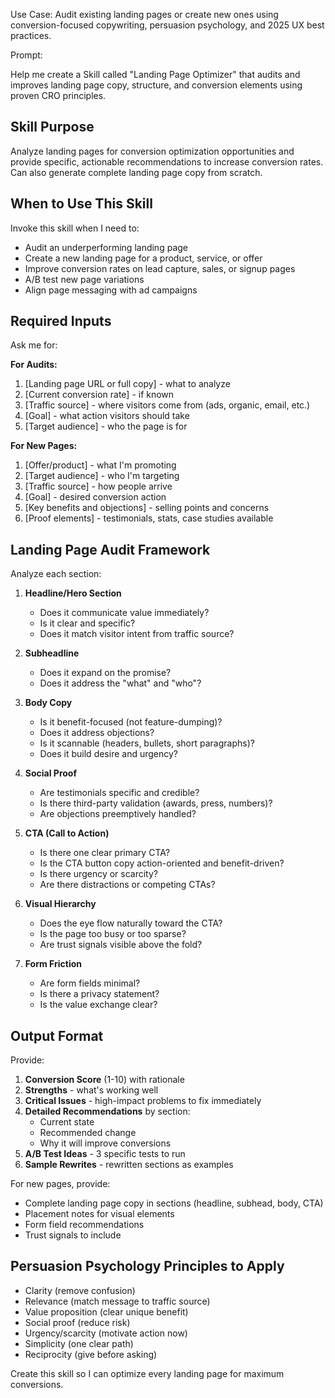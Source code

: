 Use Case: Audit existing landing pages or create new ones using conversion-focused copywriting, persuasion psychology, and 2025 UX best practices.

Prompt:

Help me create a Skill called "Landing Page Optimizer" that audits and improves landing page copy, structure, and conversion elements using proven CRO principles.

## Skill Purpose
Analyze landing pages for conversion optimization opportunities and provide specific, actionable recommendations to increase conversion rates. Can also generate complete landing page copy from scratch.

## When to Use This Skill
Invoke this skill when I need to:
- Audit an underperforming landing page
- Create a new landing page for a product, service, or offer
- Improve conversion rates on lead capture, sales, or signup pages
- A/B test new page variations
- Align page messaging with ad campaigns

## Required Inputs
Ask me for:

**For Audits:**
1. [Landing page URL or full copy] - what to analyze
2. [Current conversion rate] - if known
3. [Traffic source] - where visitors come from (ads, organic, email, etc.)
4. [Goal] - what action visitors should take
5. [Target audience] - who the page is for

**For New Pages:**
1. [Offer/product] - what I'm promoting
2. [Target audience] - who I'm targeting
3. [Traffic source] - how people arrive
4. [Goal] - desired conversion action
5. [Key benefits and objections] - selling points and concerns
6. [Proof elements] - testimonials, stats, case studies available

## Landing Page Audit Framework
Analyze each section:

1. **Headline/Hero Section**
   - Does it communicate value immediately?
   - Is it clear and specific?
   - Does it match visitor intent from traffic source?

2. **Subheadline**
   - Does it expand on the promise?
   - Does it address the "what" and "who"?

3. **Body Copy**
   - Is it benefit-focused (not feature-dumping)?
   - Does it address objections?
   - Is it scannable (headers, bullets, short paragraphs)?
   - Does it build desire and urgency?

4. **Social Proof**
   - Are testimonials specific and credible?
   - Is there third-party validation (awards, press, numbers)?
   - Are objections preemptively handled?

5. **CTA (Call to Action)**
   - Is there one clear primary CTA?
   - Is the CTA button copy action-oriented and benefit-driven?
   - Is there urgency or scarcity?
   - Are there distractions or competing CTAs?

6. **Visual Hierarchy**
   - Does the eye flow naturally toward the CTA?
   - Is the page too busy or too sparse?
   - Are trust signals visible above the fold?

7. **Form Friction**
   - Are form fields minimal?
   - Is there a privacy statement?
   - Is the value exchange clear?

## Output Format
Provide:

1. **Conversion Score** (1-10) with rationale
2. **Strengths** - what's working well
3. **Critical Issues** - high-impact problems to fix immediately
4. **Detailed Recommendations** by section:
   - Current state
   - Recommended change
   - Why it will improve conversions
5. **A/B Test Ideas** - 3 specific tests to run
6. **Sample Rewrites** - rewritten sections as examples

For new pages, provide:
- Complete landing page copy in sections (headline, subhead, body, CTA)
- Placement notes for visual elements
- Form field recommendations
- Trust signals to include

## Persuasion Psychology Principles to Apply
- Clarity (remove confusion)
- Relevance (match message to traffic source)
- Value proposition (clear unique benefit)
- Social proof (reduce risk)
- Urgency/scarcity (motivate action now)
- Simplicity (one clear path)
- Reciprocity (give before asking)

Create this skill so I can optimize every landing page for maximum conversions.